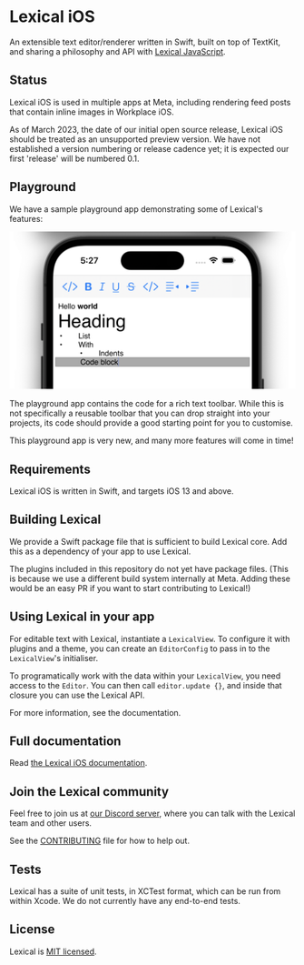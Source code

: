 # Lexical iOS

An extensible text editor/renderer written in Swift, built on top of TextKit, and sharing a philosophy and API with [Lexical JavaScript](https://lexical.dev).

## Status

Lexical iOS is used in multiple apps at Meta, including rendering feed posts that contain inline images in Workplace iOS.

As of March 2023, the date of our initial open source release, Lexical iOS should be treated as an unsupported preview version. We have not established a version numbering or release cadence yet; it is expected our first 'release' will be numbered 0.1.

## Playground

We have a sample playground app demonstrating some of Lexical's features:

![Screenshot of playground app](docs/resources/playground.png)

The playground app contains the code for a rich text toolbar. While this is not specifically a reusable toolbar that you can drop straight into your projects, its code should provide a good starting point for you to customise.

This playground app is very new, and many more features will come in time!

## Requirements
Lexical iOS is written in Swift, and targets iOS 13 and above.

## Building Lexical
We provide a Swift package file that is sufficient to build Lexical core. Add this as a dependency of your app to use Lexical.

The plugins included in this repository do not yet have package files. (This is because we use a different build system internally at Meta. Adding these would be an easy PR if you want to start contributing to Lexical!)

## Using Lexical in your app
For editable text with Lexical, instantiate a `LexicalView`. To configure it with plugins and a theme, you can create an `EditorConfig` to pass in to the `LexicalView`'s initialiser.

To programatically work with the data within your `LexicalView`, you need access to the `Editor`. You can then call `editor.update {}`, and inside that closure you can use the Lexical API.

For more information, see the documentation.

## Full documentation
Read [the Lexical iOS documentation](https://facebook.github.io/lexical-ios/documentation/lexical/). 

## Join the Lexical community
Feel free to join us at [our Discord server](https://discord.gg/KmG4wQnnD9), where you can talk with the Lexical team and other users.

See the [CONTRIBUTING](CONTRIBUTING.md) file for how to help out.

## Tests
Lexical has a suite of unit tests, in XCTest format, which can be run from within Xcode. We do not currently have any end-to-end tests.

## License
Lexical is [MIT licensed](https://github.com/facebook/lexical/blob/main/LICENSE).
